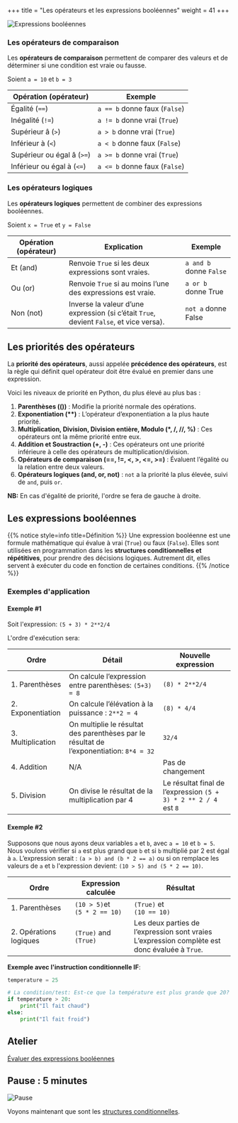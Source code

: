 +++
title = "Les opérateurs et les expressions booléennes"
weight = 41
+++

![Expressions booléennes](../exp_bool.jpeg?width=25vw)

### Les opérateurs de comparaison

Les **opérateurs de comparaison** permettent de comparer des valeurs et de déterminer si une condition est vraie ou fausse.

Soient `a = 10` et `b = 3`

|Opération (opérateur)   |Exemple|
|------------------------|-------|
|Égalité (`==`)            |`a == b` donne faux (`False`)|
|Inégalité (`!=`)          |`a != b` donne vrai (`True`)|
|Supérieur â (`>`)         |`a > b` donne vrai (`True`)|
|Inférieur à (`<`)         |`a < b` donne faux (`False`)|
|Supérieur ou égal â (`>=`)|`a >= b` donne vrai (`True`)|
|Inférieur ou égal à (`<=`)|`a <= b` donne faux (`False`)|

### Les opérateurs logiques

Les **opérateurs logiques** permettent de combiner des expressions booléennes.

Soient `x = True` et `y = False`

|Opération (opérateur)|Explication         |Exemple|
|---------------------|--------------------|------------
|Et (and)              |Renvoie `True` si les deux expressions sont vraies.|`a and b` donne `False`|
|Ou (or)               |Renvoie `True` si au moins l’une des expressions est vraie.|`a or b` donne True|
|Non (not)             |Inverse la valeur d’une expression (si c’était `True`, devient `False`, et vice versa).|`not a` donne False|

## Les priorités des opérateurs

La **priorité des opérateurs**, aussi appelée **précédence des opérateurs**, est la règle qui définit quel opérateur doit être évalué en premier dans une expression. 

Voici les niveaux de priorité en Python, du plus élevé au plus bas :
1. **Parenthèses (())** : Modifie la priorité normale des opérations.
2. **Exponentiation (\*\*)** : L’opérateur d’exponentiation a la plus haute priorité.
3. **Multiplication, Division, Division entière, Modulo (*, /, //, %)** : Ces opérateurs ont la même priorité entre eux.
4. **Addition et Soustraction (+, -)** : Ces opérateurs ont une priorité inférieure à celle des opérateurs de multiplication/division.
5. **Opérateurs de comparaison (==, !=, <, >, <=, >=)** : Évaluent l’égalité ou la relation entre deux valeurs.
6. **Opérateurs logiques (and, or, not)** : `not` a la priorité la plus élevée, suivi de `and`, puis `or`.

**NB:** En cas d'égalité de priorité, l'ordre se fera de gauche à droite.

## Les expressions booléennes

{{% notice style=info title=Définition %}}
Une expression booléenne est une formule mathématique qui évalue à vrai (`True`) ou faux (`False`).
Elles sont utilisées en programmation dans les **structures conditionnelles et répétitives**, pour prendre des décisions logiques. Autrement dit, elles servent à exécuter du code en fonction de certaines conditions.
{{% /notice %}} 

### Exemples d'application

#### Exemple #1

Soit l'expression: `(5 + 3) * 2**2/4`

L'ordre d'exécution sera:

|Ordre                   |Détail              |Nouvelle expression                                                                      |
|------------------------|--------------------|-----------------------------------------------------------------------------------------|
|1. Parenthèses          |On calcule l’expression entre parenthèses: `(5+3) = 8`                                  |`(8) * 2**2/4`       |
|2. Exponentiation       |On calcule l’élévation à la puissance : `2**2 = 4`                                      |`(8) * 4/4`          |
|3. Multiplication       |On multiplie le résultat des parenthèses par le résultat de l’exponentiation: `8*4 = 32`|`32/4`               |
|4. Addition             |N/A                                                                                     |Pas de changement    |
|5. Division             |On divise le résultat de la multiplication par 4|Le résultat final de l’expression `(5 + 3) * 2 ** 2 / 4` est `8`|

#### Exemple #2

Supposons que nous ayons deux variables `a` et `b`, avec `a = 10` et `b = 5`. 
Nous voulons vérifier si `a` est plus grand que `b` et si `b` multiplié par 2 est égal à `a`. 
L’expression serait : `(a > b) and (b * 2 == a)` ou si on remplace les valeurs de `a` et `b` l'expression devient:  `(10 > 5) and (5 * 2 == 10)`.

|Ordre                   |Expression calculée              |Résultat                     |
|------------------------|---------------------------------|-----------------------------|
|1. Parenthèses          |`(10 > 5)`et <br> `(5 * 2 == 10)`|`(True)` et <br> `(10 == 10)`|
|2. Opérations logiques  |`(True)` and `(True)`            |Les deux parties de l’expression sont vraies <br>L’expression complète est donc évaluée à `True`.|
 
**Exemple avec l'instruction conditionnelle IF**:

```python
temperature = 25

# La condition/test: Est-ce que la température est plus grande que 20?
if temperature > 20:	 
    print("Il fait chaud")
else:
    print("Il fait froid")
```


## Atelier

[Évaluer des expressions booléennes](../atelier-operateurs-bool.ipynb)

## Pause : 5 minutes

![Pause](../pause.jpg?width=25vw)

Voyons maintenant que sont les [structures conditionnelles](../Les-structures-conditionnelles.md).


